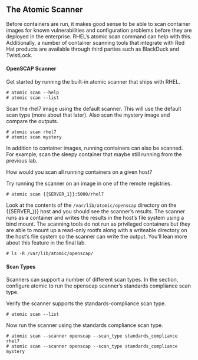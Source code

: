 ## The Atomic Scanner

Before containers are run, it makes good sense to be able to scan container images for known vulnerabilities and configuration problems before they are deployed in the enterprise. RHEL’s atomic scan command can help with this. Additionally, a number of container scanning tools that integrate with Red Hat products are available through third parties such as BlackDuck and TwistLock.

#### OpenSCAP Scanner

Get started by running the built-in atomic scanner that ships with RHEL.

~~~shell
# atomic scan --help
# atomic scan --list
~~~

Scan the rhel7 image using the default scanner. This will use the default scan type (more about that later). Also scan the mystery image and compare the outputs.

~~~shell
# atomic scan rhel7
# atomic scan mystery
~~~

In addition to container images, running containers can also be scanned. For example, scan the sleepy container that maybe still running from the previous lab.

How would you scan all running containers on a given host?

Try running the scanner on an image in one of the remote registries.

~~~shell
# atomic scan {{SERVER_1}}:5000/rhel7
~~~

Look at the contents of the ```/var/lib/atomic/openscap``` directory on the {{SERVER_)}} host and you should see the scanner’s results. The scanner runs as a container and writes the results in the host’s file system using a bind mount. The scanning tools do not run as privileged containers but they are able to mount up a read-only rootfs along with a writeable directory on the host’s file system so the scanner can write the output. You’ll lean more about this feature in the final lab.

~~~shell
# ls -R /var/lib/atomic/openscap/
~~~

#### Scan Types

Scanners can support a number of different scan types. In the section, configure atomic to run the openscap scanner’s standards compliance scan type.

Verify the scanner supports the standards-compliance scan type.

~~~shell
# atomic scan --list
~~~

Now run the scanner using the standards compliance scan type.

~~~shell
# atomic scan --scanner openscap --scan_type standards_compliance rhel7
# atomic scan --scanner openscap --scan_type standards_compliance mystery
~~~

